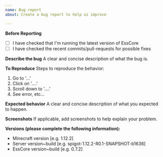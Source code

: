 ```yaml
---
name: Bug report
about: Create a bug report to help us improve

---
```


**Before Reporting**
 - [ ] I have checked that I'm running the latest version of EssCore
 - [ ] I have checked the recent commits/pull-requests for possible fixes

**Describe the bug**
A clear and concise description of what the bug is.

**To Reproduce**
Steps to reproduce the behavior:
1. Go to '...'
2. Click on '....'
3. Scroll down to '....'
4. See error, etc...

**Expected behavior**
A clear and concise description of what you expected to happen.

**Screenshots**
If applicable, add screenshots to help explain your problem.

**Versions (please complete the following information):**
 - Minecraft version [e.g. 1.12.2]
 - Server version~build [e.g. spigot-1.12.2-R0.1-SNAPSHOT-b1636]
 - EssCore version~build [e.g. 0.7.2]
